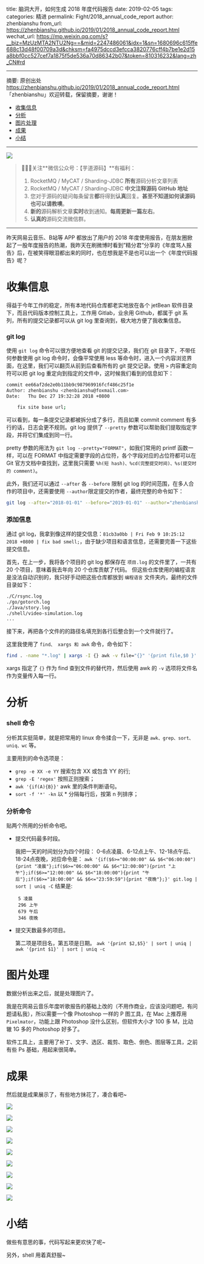 title: 脑洞大开，如何生成 2018 年度代码报告
date: 2019-02-05
tags:
categories: 精进
permalink: Fight/2018_annual_code_report
author: zhenbianshu
from_url: https://zhenbianshu.github.io/2019/01/2018_annual_code_report.html
wechat_url: https://mp.weixin.qq.com/s?__biz=MzUzMTA2NTU2Ng==&mid=2247486061&idx=1&sn=1680696c615ffe688c13d48f00709a3d&chksm=fa4975dccd3efcca3820776cff4b7be1e2d15a8bbf0cc527cef7a1875f5de536a70d86342b07&token=810316232&lang=zh_CN#rd

-------

摘要: 原创出处 https://zhenbianshu.github.io/2019/01/2018_annual_code_report.html 「zhenbianshu」欢迎转载，保留摘要，谢谢！

- [收集信息](http://www.iocoder.cn/Fight/2018_annual_code_report/)
- [分析](http://www.iocoder.cn/Fight/2018_annual_code_report/)
- [图片处理](http://www.iocoder.cn/Fight/2018_annual_code_report/)
- [成果](http://www.iocoder.cn/Fight/2018_annual_code_report/)
- [小结](http://www.iocoder.cn/Fight/2018_annual_code_report/)

-------

![](http://www.iocoder.cn/images/common/wechat_mp_2017_07_31.jpg)

> 🙂🙂🙂关注**微信公众号：【芋道源码】**有福利：
> 1. RocketMQ / MyCAT / Sharding-JDBC **所有**源码分析文章列表
> 2. RocketMQ / MyCAT / Sharding-JDBC **中文注释源码 GitHub 地址**
> 3. 您对于源码的疑问每条留言**都**将得到**认真**回复。**甚至不知道如何读源码也可以请教噢**。
> 4. **新的**源码解析文章**实时**收到通知。**每周更新一篇左右**。
> 5. **认真的**源码交流微信群。

-------

昨天网易云音乐、B站等 APP 都放出了用户的 2018 年度使用报告，在朋友圈掀起了一股年度报告的热潮，我昨天在刷微博时看到”精分君”分享的《年度骂人报告》后，在被笑得眼泪都出来的同时，也在想我是不是也可以出一个《年度代码报告》呢？

# 收集信息

得益于今年工作的稳定，所有本地代码仓库都老实地放在各个 jetBean 软件目录下，而且代码版本控制工具上，工作用 Gitlab，业余用 Github，都属于 git 系列，所有的提交记录都可以从 git log 里查询到，极大地方便了我收集信息。

### git log

使用 `git log` 命令可以很方便地查看 git 的提交记录，我们在 git 目录下，不带任何参数使用 git log 命令时，会像平常使用 less 等命令时，进入一个内容浏览界面，在这里，我们可以翻页从前到后查看所有的 git 提交记录。使用 `>` 内容重定向符可以把 git log 重定向到指定的文件中，这时候我们看到的信息如下：

```Bash
commit ee66af2de2e0b11bb9c987969916fcf486c25f1e
Author: zhenbianshu <zhenbianshu@foxmail.com>
Date:   Thu Dec 27 19:32:28 2018 +0800

    fix site base url;
```

可以看到，每一条提交记录都被拆分成了多行，而且如果 commit comment 有多行的话，日志会更不规则。git log 提供了 `--pretty` 参数可以帮助我们提取指定字段，并将它们集成到同一行。

pretty 参数的用法为 `git log --pretty="FORMAT"`，如我们常用的 printf 函数一样，可以在 FORMAT 中指定需要字段的占位符，各个字段对应的占位符都可以在 Git 官方文档中查找到，这里我只需要 `%h(短 hash)、%cd(完整提交时间)、%s(提交时的 comment)`。

此外，我们还可以通过 `--after` 各 `--before` 限制 git log 的时间范围，在多人合作的项目中，还需要使用 `--author`限定提交的作者，最终完整的命令如下：

```Bash
git log --after="2018-01-01" --before="2019-01-01" --author="zhenbianshu" --no-merges --pretty=format:"%h | %cd | %s" >> /tmp/git.log
```

### 添加信息

通过 git log，我拿到像这样的提交信息：`81cb3a0bb | Fri Feb 9 10:25:12 2018 +0800 | fix bad smell;`，由于缺少项目和语言信息，还需要完善一下这些提交信息。

首先，在上一步，我将各个项目的 git log 都保存在 `项目.log` 的文件里了，一共有 20 个项目，意味着我去年向 20 个仓库贡献了代码。 但这些仓库使用的编程语言是没法自动识别的，我只好手动把这些仓库都放到 `编程语言` 文件夹内，最终的文件目录如下：

```Bash
./C/rsync.log
./go/gotorch.log
./Java/story.log
./shell/video-simulation.log
...
```

接下来，再把各个文件的的路径名填充到各行后整合到一个文件就行了。

这里我使用了 `find、 xargs 和 awk` 命令，命令如下：

```Bash
find . -name "*.log" | xargs -I {} awk -v file="{}" '{print file,$0 }' {} >> /tmp/raw.log
```

xargs 指定了 `{}` 作为 find 查到文件的替代符，然后使用 awk 的 `-v` 选项将文件名作为变量传入每一行。

# 分析

### shell 命令

分析其实挺简单，就是把常用的 linux 命令揉合一下，无非是 `awk、grep、sort、uniq、wc` 等。

主要用到的命令选项是：

- `grep -e XX -e YY` 搜索包含 XX 或包含 YY 的行;
- `grep -E 'regex'` 按照正则搜索；
- `awk '{if(A){B}}'` awk 里的条件判断语句。
- `sort -f '*' -kn` 以 * 分隔每行后，按第 n 列排序；

### 分析命令

贴两个所用的分析命令吧。

- 提交代码最多时段。

  我把一天的时间划分为四个时段： 0-6点凌晨、6-12点上午、12-18点午后、18-24点夜晚，对应命令是： `awk '{if($6>="00:00:00" && $6<"06:00:00"){print "凌晨"};if($6>="06:00:00" && $6<"12:00:00"){print "上午"};if($6>="12:00:00" && $6<"18:00:00"){print "午后"};if($6>="18:00:00" && $6<="23:59:59"){print "夜晚"};}' git.log | sort | uniq -C` 结果是:

  ```
   5 凌晨
   296 上午
   679 午后
   346 夜晚
  ```

- 提交天数最多的项目。

  第二项是项目名，第五项是日期。 `awk '{print $2,$5}' | sort | uniq | awk '{print $1}' | sort | uniq -c`

# 图片处理

数据分析出来之后，就是处理图片了。

我是在网易云音乐年度听歌报告的基础上改的（不用作商业，应该没问题吧，有问题请私我），所以需要一个像 Photoshop 一样的 P 图工具，在 Mac 上推荐用 `Pixelmator`，功能上跟 Photoshop 没什么区别，但软件大小才 100 多 M，比动辙 1G 多的 Photoshop 好多了。

软件工具上，主要用了补丁、文字、选区、裁剪、取色、倒色、图层等工具，之前有些 Ps 基础，用起来很简单。

# 成果

然后就是成果展示了，有些地方抹花了，凑合看吧~

![](https://zhenbianshu.github.io/images/2019/code_report_1.png)

![](https://zhenbianshu.github.io/images/2019/code_report_2.png)

![](https://zhenbianshu.github.io/images/2019/code_report_3.png)

![](https://zhenbianshu.github.io/images/2019/code_report_4.png)

![](https://zhenbianshu.github.io/images/2019/code_report_5.png)

![](https://zhenbianshu.github.io/images/2019/code_report_6.png)

![](https://zhenbianshu.github.io/images/2019/code_report_7.png)

![](https://zhenbianshu.github.io/images/2019/code_report_8.png)

![](https://zhenbianshu.github.io/images/2019/code_report_9.png)

# 小结

做些有意思的事，代码写起来更欢快了呢~

另外，shell 用着真舒服~